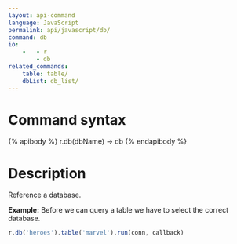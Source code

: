 ```yaml
---
layout: api-command 
language: JavaScript
permalink: api/javascript/db/
command: db
io:
    -   - r
        - db
related_commands:
    table: table/
    dbList: db_list/
---
```


# Command syntax #

{% apibody %}
r.db(dbName) &rarr; db
{% endapibody %}

# Description #

Reference a database.

__Example:__ Before we can query a table we have to select the correct database.

```js
r.db('heroes').table('marvel').run(conn, callback)
```

